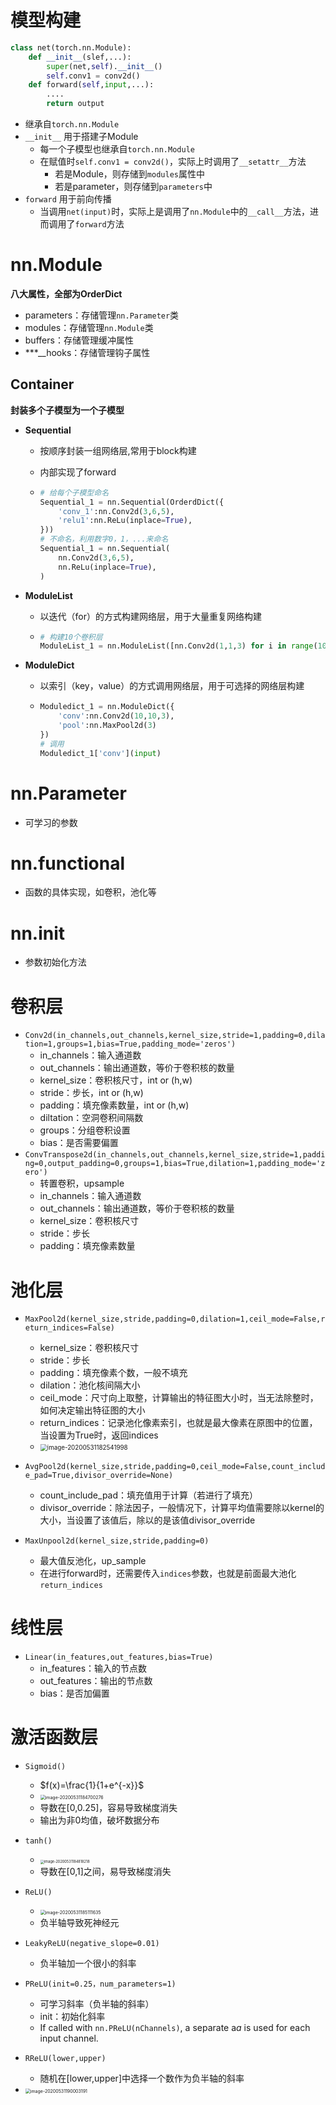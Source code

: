 # 模型构建

```python
class net(torch.nn.Module):
    def __init__(slef,...):
        super(net,self).__init__()
       	self.conv1 = conv2d()
    def forward(self,input,...):
        ....
        return output
```

- 继承自`torch.nn.Module`
- `__init__` 用于搭建子Module
  - 每一个子模型也继承自`torch.nn.Module`
  - 在赋值时`self.conv1 = conv2d()`，实际上时调用了`__setattr__`方法
    - 若是Module，则存储到`modules`属性中
    - 若是parameter，则存储到`parameters`中
- `forward` 用于前向传播
  - 当调用`net(input)`时，实际上是调用了`nn.Module`中的`__call__`方法，进而调用了`forward`方法



# nn.Module

**八大属性，全部为OrderDict**

- parameters：存储管理`nn.Parameter`类
- modules：存储管理`nn.Module`类
- buffers：存储管理缓冲属性
- ***__hooks：存储管理钩子属性

## Container

**封装多个子模型为一个子模型**

- **Sequential**

  - 按顺序封装一组网络层,常用于block构建

  - 内部实现了forward

  - ```python
    # 给每个子模型命名
    Sequential_1 = nn.Sequential(OrderdDict({
        'conv_1':nn.Conv2d(3,6,5),
        'relu1':nn.ReLu(inplace=True),
    }))
    # 不命名，利用数字0，1，...来命名
    Sequential_1 = nn.Sequential(
        nn.Conv2d(3,6,5),
        nn.ReLu(inplace=True),
    )
    ```

- **ModuleList**

  - 以迭代（for）的方式构建网络层，用于大量重复网络构建

  - ```python
    # 构建10个卷积层
    ModuleList_1 = nn.ModuleList([nn.Conv2d(1,1,3) for i in range(10)])
    ```

- **ModuleDict**

  - 以索引（key，value）的方式调用网络层，用于可选择的网络层构建

  - ```python
    Moduledict_1 = nn.ModuleDict({
        'conv':nn.Conv2d(10,10,3),
        'pool':nn.MaxPool2d(3)
    })
    # 调用
    Moduledict_1['conv'](input)
    ```

    

# nn.Parameter

- 可学习的参数

# nn.functional

- 函数的具体实现，如卷积，池化等

# nn.init

- 参数初始化方法



# 卷积层

- `Conv2d(in_channels,out_channels,kernel_size,stride=1,padding=0,dilation=1,groups=1,bias=True,padding_mode='zeros')`
  - in_channels：输入通道数
  - out_channels：输出通道数，等价于卷积核的数量
  - kernel_size：卷积核尺寸，int or (h,w) 
  - stride：步长，int or (h,w)
  - padding：填充像素数量，int or (h,w)
  - diltation：空洞卷积间隔数
  - groups：分组卷积设置
  - bias：是否需要偏置
- `ConvTranspose2d(in_channels,out_channels,kernel_size,stride=1,padding=0,output_padding=0,groups=1,bias=True,dilation=1,padding_mode='zero')`
  - 转置卷积，upsample
  - in_channels：输入通道数
  - out_channels：输出通道数，等价于卷积核的数量
  - kernel_size：卷积核尺寸
  - stride：步长
  - padding：填充像素数量

# 池化层

- `MaxPool2d(kernel_size,stride,padding=0,dilation=1,ceil_mode=False,return_indices=False)`
  - kernel_size：卷积核尺寸
  - stride：步长
  - padding：填充像素个数，一般不填充
  - dilation：池化核间隔大小
  - ceil_mode：尺寸向上取整，计算输出的特征图大小时，当无法除整时，如何决定输出特征图的大小
  - return_indices：记录池化像素索引，也就是最大像素在原图中的位置，当设置为True时，返回indices
  - <img src="C:\Users\26401\AppData\Roaming\Typora\typora-user-images\image-20200531182541998.png" alt="image-20200531182541998" style="zoom:70%;" />

- `AvgPool2d(kernel_size,stride,padding=0,ceil_mode=False,count_include_pad=True,divisor_override=None)`
  - count_include_pad：填充值用于计算（若进行了填充）
  - divisor_override：除法因子，一般情况下，计算平均值需要除以kernel的大小，当设置了该值后，除以的是该值divisor_override
- `MaxUnpool2d(kernel_size,stride,padding=0)`
  - 最大值反池化，up_sample
  - 在进行forward时，还需要传入`indices`参数，也就是前面最大池化`return_indices`

# 线性层

- `Linear(in_features,out_features,bias=True)`
  - in_features：输入的节点数
  - out_features：输出的节点数
  - bias：是否加偏置



# 激活函数层

- `Sigmoid()`
  - $f(x)=\frac{1}{1+e^{-x}}$
  - <img src="C:\Users\26401\AppData\Roaming\Typora\typora-user-images\image-20200531184700276.png" alt="image-20200531184700276" style="zoom:50%;" />
  - 导数在[0,0.25]，容易导致梯度消失
  - 输出为非0均值，破坏数据分布

- `tanh()`
  - <img src="C:\Users\26401\AppData\Roaming\Typora\typora-user-images\image-20200531184818218.png" alt="image-20200531184818218" style="zoom:40%;" />
  - 导数在[0,1]之间，易导致梯度消失
- `ReLU()`
  - <img src="C:\Users\26401\AppData\Roaming\Typora\typora-user-images\image-20200531185111635.png" alt="image-20200531185111635" style="zoom:50%;" />
  - 负半轴导致死神经元
- `LeakyReLU(negative_slope=0.01)`
  - 负半轴加一个很小的斜率
- `PReLU(init=0.25，num_parameters=1)`
  - 可学习斜率（负半轴的斜率）
  - init：初始化斜率
  - If called with `nn.PReLU(nChannels)`, a separate a*a* is used for each input channel.
- `RReLU(lower,upper)`
  - 随机在[lower,upper]中选择一个数作为负半轴的斜率
- <img src="C:\Users\26401\AppData\Roaming\Typora\typora-user-images\image-20200531190003191.png" alt="image-20200531190003191" style="zoom:50%;" />